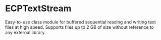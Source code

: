 # ECPTextStream
 Easy-to-use class module for buffered sequential reading and writing text files at high speed. Supports files up to 2 GB of size without reference to any external library.
